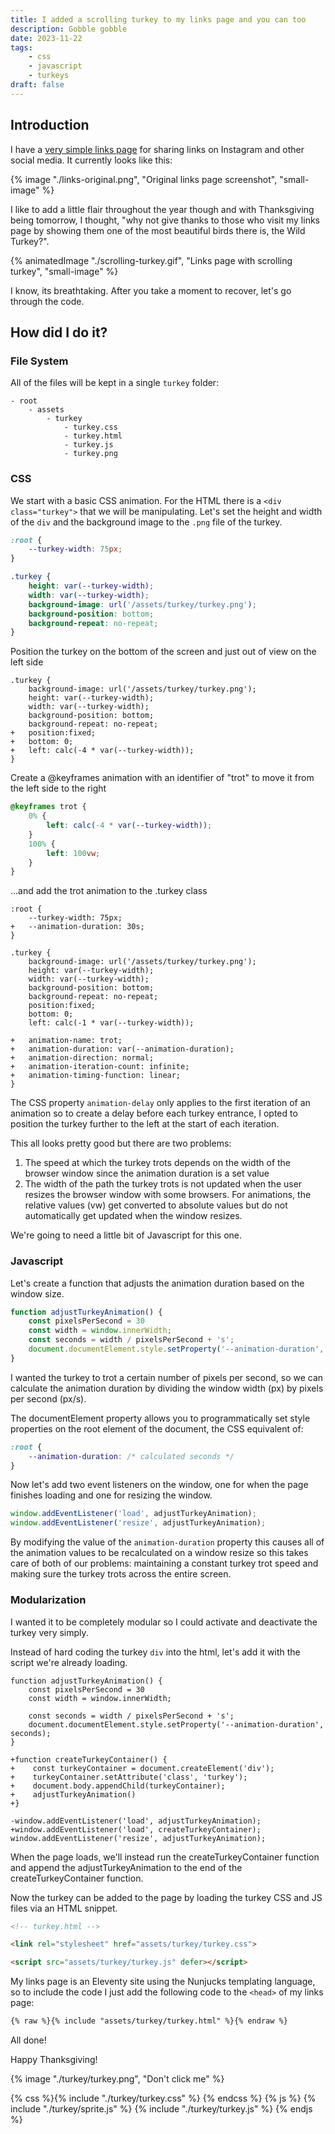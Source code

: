 ```yaml
---
title: I added a scrolling turkey to my links page and you can too
description: Gobble gobble
date: 2023-11-22
tags:
    - css
    - javascript
    - turkeys
draft: false
---
```

## Introduction

I have a [very simple links page](https://links.parkerdavis.dev) for sharing links on Instagram and other social media. It currently looks like this:

{% image "./links-original.png", "Original links page screenshot", "small-image" %}

I like to add a little flair throughout the year though and with Thanksgiving being tomorrow, I thought, "why not give thanks to those who visit my links page by showing them one of the most beautiful birds there is, the Wild Turkey?".

{% animatedImage "./scrolling-turkey.gif", "Links page with scrolling turkey", "small-image" %}

I know, its breathtaking. After you take a moment to recover, let's go through the code.

## How did I do it?

### File System

All of the files will be kept in a single `turkey` folder:

```
- root
	- assets
		- turkey
			- turkey.css
			- turkey.html
			- turkey.js
			- turkey.png
```

### CSS

We start with a basic CSS animation. For the HTML there is a `<div class="turkey">` that we will be manipulating. Let's set the height and width of the `div` and the background image to the `.png` file of the turkey.

```css
:root {
	--turkey-width: 75px;
}

.turkey {
    height: var(--turkey-width);
    width: var(--turkey-width);
    background-image: url('/assets/turkey/turkey.png');
    background-position: bottom;
    background-repeat: no-repeat;
}
```

Position the turkey on the bottom of the screen and just out of view on the left side

```diff-css
.turkey {
    background-image: url('/assets/turkey/turkey.png');
    height: var(--turkey-width);
    width: var(--turkey-width);
    background-position: bottom;
    background-repeat: no-repeat;
+   position:fixed;
+   bottom: 0;
+   left: calc(-4 * var(--turkey-width));
}
```

Create a @keyframes animation with an identifier of "trot" to move it from the left side to the right

```css
@keyframes trot {
    0% {
        left: calc(-4 * var(--turkey-width));
    }
    100% {
        left: 100vw;
    }
}
```

...and add the trot animation to the .turkey class

```diff-css
:root {
    --turkey-width: 75px;
+   --animation-duration: 30s;
}

.turkey {
    background-image: url('/assets/turkey/turkey.png');
    height: var(--turkey-width);
    width: var(--turkey-width);
    background-position: bottom;
    background-repeat: no-repeat;
    position:fixed;
    bottom: 0;
    left: calc(-1 * var(--turkey-width));

+   animation-name: trot;
+   animation-duration: var(--animation-duration);
+   animation-direction: normal;
+   animation-iteration-count: infinite;
+   animation-timing-function: linear;
}
```

The CSS property `animation-delay` only applies to the first iteration of an animation so to create a delay before each turkey entrance,  I opted to position the turkey further to the left at the start of each iteration.

This all looks pretty good but there are two problems:

1) The speed at which the turkey trots depends on the width of the browser window since the animation duration is a set value
2) The width of the path the turkey trots is not updated when the user resizes the browser window with some browsers. For animations, the relative values (vw) get converted to absolute values but do not automatically get updated when the window resizes.

We're going to need a little bit of Javascript for this one.

### Javascript

Let's create a function that adjusts the animation duration based on the window size.

```javascript
function adjustTurkeyAnimation() {
    const pixelsPerSecond = 30
    const width = window.innerWidth;
    const seconds = width / pixelsPerSecond + 's';
    document.documentElement.style.setProperty('--animation-duration', seconds);
}
```

I wanted the turkey to trot a certain number of pixels per second, so we can calculate the animation duration by dividing the window width (px) by pixels per second (px/s).

The documentElement property allows you to programmatically set style properties on the root element of the document, the CSS equivalent of: 

```css
:root {
	--animation-duration: /* calculated seconds */
}
```

Now let's add two event listeners on the window, one for when the page finishes loading and one for resizing the window.

```js
window.addEventListener('load', adjustTurkeyAnimation);
window.addEventListener('resize', adjustTurkeyAnimation);
```

By modifying the value of the `animation-duration` property this causes all of the animation values to be recalculated on a window resize so this takes care of both of our problems: maintaining a constant turkey trot speed and making sure the turkey trots across the entire screen.

### Modularization

I wanted it to be completely modular so I could activate and deactivate the turkey very simply. 

Instead of hard coding the turkey `div` into the html, let's add it with the script we're already loading.

```diff-js
function adjustTurkeyAnimation() {
    const pixelsPerSecond = 30
    const width = window.innerWidth;

    const seconds = width / pixelsPerSecond + 's';
    document.documentElement.style.setProperty('--animation-duration', seconds);
}

+function createTurkeyContainer() {
+    const turkeyContainer = document.createElement('div');
+    turkeyContainer.setAttribute('class', 'turkey');
+    document.body.appendChild(turkeyContainer);
+    adjustTurkeyAnimation()
+}

-window.addEventListener('load', adjustTurkeyAnimation);
+window.addEventListener('load', createTurkeyContainer);
window.addEventListener('resize', adjustTurkeyAnimation);
```

When the page loads, we'll instead run the createTurkeyContainer function and append the adjustTurkeyAnimation to the end of the createTurkeyContainer function.

Now the turkey can be added to the page by loading the turkey CSS and JS files via an HTML snippet.

```html
<!-- turkey.html -->

<link rel="stylesheet" href="assets/turkey/turkey.css">

<script src="assets/turkey/turkey.js" defer></script>
```

My links page is an Eleventy site using the Nunjucks templating language, so to include the code I just add the following code to the `<head>` of my links page:

```html
{% raw %}{% include "assets/turkey/turkey.html" %}{% endraw %}
```

All done!

Happy Thanksgiving!

<div class="turkey-container"><div class="turkey">
{% image "./turkey/turkey.png", "Don't click me" %}
</div></div>

{% css %}{% include "./turkey/turkey.css" %} {% endcss %}
{% js %} 
{% include "./turkey/sprite.js" %}
{% include "./turkey/turkey.js" %} 
{% endjs %}

